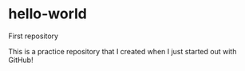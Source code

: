 # hello-world
First repository

This is a practice repository that I created when I just started out with GitHub!
